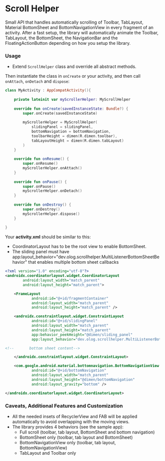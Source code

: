 # Scroll Helper

Small API that handles automatically scrolling of Toolbar, TabLayout, Material BottomSheet and
BottomNavigationView in every fragment of an activity.
After a fast setup, the library will automatically animate the Toolbar, TabLayout, the BottomSheet,
the NavigationBar and the FloatingActionButton depending on how you setup the library.  

### Usage

- Extend `ScrollHelper` class and override all abstract methods.

Then instantiate the class in `onCreate` or your activity, and then call `onAttach`, `onDetach` and `dispose`:
```kotlin
class MyActivity : AppCompatActivity(){
    
    private lateinit var myScrollerHelper: MyScrollHelper
    
    override fun onCreate(savedInstanceState: Bundle?) {
        super.onCreate(savedInstanceState)
        
        myScrollerHelper = MyScrollHelper(
            slidingPanel = slidingPanel,
            bottomNavigation = bottomNavigation,
            toolbarHeight = dimen(R.dimen.toolbar),
            tabLayoutHeight = dimen(R.dimen.tabLayout)
        )
    }
    
    override fun onResume() {
        super.onResume()
        myScrollerHelper.onAttach()
    }
    
    override fun onPause() {
        super.onPause()
        myScrollerHelper.onDetach()
    }
    
    override fun onDestroy() {
        super.onDestroy()
        myScrollerHelper.dispose()
    }
    
}
```

Your **activity.xml** should be similar to this:
- CoordinatorLayout has to be the root view to enable BottomSheet.
- The sliding panel must have app:layout_behavior="dev.olog.scrollhelper.MultiListenerBottomSheetBehavior" 
    that enables multiple bottom sheet callbacks
```xml
<?xml version="1.0" encoding="utf-8"?>
<androidx.coordinatorlayout.widget.CoordinatorLayout 
        android:layout_width="match_parent"
        android:layout_height="match_parent">

    <FrameLayout
            android:id="@+id/fragmentContainer"
            android:layout_width="match_parent"
            android:layout_height="match_parent" />

    <androidx.constraintlayout.widget.ConstraintLayout
            android:id="@+id/slidingPanel"
            android:layout_width="match_parent"
            android:layout_height="match_parent"
            app:behavior_peekHeight="@dimen/sliding_panel"
            app:layout_behavior="dev.olog.scrollhelper.MultiListenerBottomSheetBehavior">

<!--       bottom sheet content-->

    </androidx.constraintlayout.widget.ConstraintLayout>

    <com.google.android.material.bottomnavigation.BottomNavigationView
            android:id="@+id/bottomNavigation"
            android:layout_width="match_parent"
            android:layout_height="@dimen/bottomNavigation"
            android:layout_gravity="bottom" />

</androidx.coordinatorlayout.widget.CoordinatorLayout>
```

### Caveats, Additional Features and Customization
- All the needed insets of RecyclerView and FAB will be applied automatically to avoid overlapping with 
the moving views.
- The library provides 4 behaviors (see the sample app):
    - Full scroll (toolbar, tab layout, BottomSheet and bottom navigation)
    - BottomSheet only (toolbar, tab layout and BottomSheet)
    - BottomNavigationView only (toolbar, tab layout, BottomNavigationView)
    - TabLayout and Toolbar only
